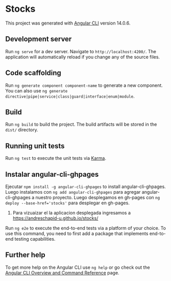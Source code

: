 # Stocks

This project was generated with [Angular CLI](https://github.com/angular/angular-cli) version 14.0.6.

## Development server

Run `ng serve` for a dev server. Navigate to `http://localhost:4200/`. The application will automatically reload if you change any of the source files.

## Code scaffolding

Run `ng generate component component-name` to generate a new component. You can also use `ng generate directive|pipe|service|class|guard|interface|enum|module`.

## Build

Run `ng build` to build the project. The build artifacts will be stored in the `dist/` directory.

## Running unit tests

Run `ng test` to execute the unit tests via [Karma](https://karma-runner.github.io).



## Instalar angular-cli-ghpages
Ejecutar `npm install -g angular-cli-ghpages` to install angular-cli-ghpages.
Luego instalamos con `ng add angular-cli-ghpages` para agregar angular-cli-ghpages a nuestro proyecto.
Luego desplegamos en gh-pages con `ng deploy --base-href='stocks'` para desplegar en gh-pages.
1. Para vizuaizar el la aplicacion desplegada ingresamos a https://andreschapid-u.github.io/stocks/


Run `ng e2e` to execute the end-to-end tests via a platform of your choice. To use this command, you need to first add a package that implements end-to-end testing capabilities.

## Further help

To get more help on the Angular CLI use `ng help` or go check out the [Angular CLI Overview and Command Reference](https://angular.io/cli) page.
